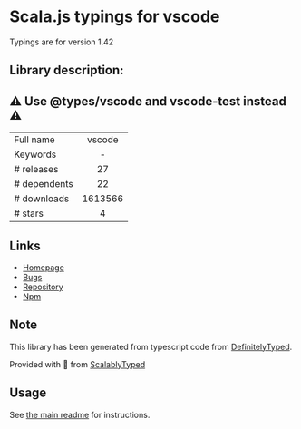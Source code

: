 
# Scala.js typings for vscode

Typings are for version 1.42

## Library description:
## ⚠️ Use @types/vscode and vscode-test instead ⚠️

|                    |                 |
| ------------------ | :-------------: |
| Full name          | vscode |
| Keywords           | - |
| # releases         | 27 |
| # dependents       | 22 |
| # downloads        | 1613566 |
| # stars            | 4 |

## Links
- [Homepage](https://github.com/Microsoft/vscode-extension-vscode#readme)
- [Bugs](https://github.com/Microsoft/vscode-extension-vscode/issues)
- [Repository](https://github.com/Microsoft/vscode-extension-vscode)
- [Npm](https://www.npmjs.com/package/vscode)
    


## Note
This library has been generated from typescript code from [DefinitelyTyped](https://definitelytyped.org).

Provided with :purple_heart: from [ScalablyTyped](https://github.com/oyvindberg/ScalablyTyped)

## Usage
See [the main readme](../../readme.md) for instructions.


